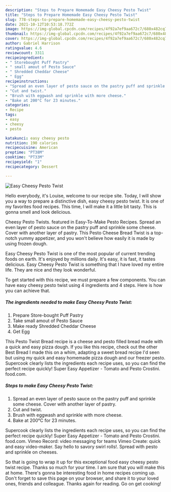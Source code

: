 ```yaml
---
description: "Steps to Prepare Homemade Easy Cheesy Pesto Twist"
title: "Steps to Prepare Homemade Easy Cheesy Pesto Twist"
slug: 778-steps-to-prepare-homemade-easy-cheesy-pesto-twist
date: 2021-10-12T10:53:18.772Z
image: https://img-global.cpcdn.com/recipes/4f92a7ef9aa672c7/680x482cq70/easy-cheesy-pesto-twist-recipe-main-photo.jpg
thumbnail: https://img-global.cpcdn.com/recipes/4f92a7ef9aa672c7/680x482cq70/easy-cheesy-pesto-twist-recipe-main-photo.jpg
cover: https://img-global.cpcdn.com/recipes/4f92a7ef9aa672c7/680x482cq70/easy-cheesy-pesto-twist-recipe-main-photo.jpg
author: Gabriel Harrison
ratingvalue: 4.6
reviewcount: 3311
recipeingredient:
- " Storebought Puff Pastry"
- " small amout of Pesto Sauce"
- " Shredded Cheddar Cheese"
- " Egg"
recipeinstructions:
- "Spread an even layer of pesto sauce on the pastry puff and sprinkle some cheese. Cover with another layer of pastry."
- "Cut and twist."
- "Brush with eggwash and sprinkle with more cheese."
- "Bake at 200°C for 23 minutes."
categories:
- Recipe
tags:
- easy
- cheesy
- pesto

katakunci: easy cheesy pesto 
nutrition: 190 calories
recipecuisine: American
preptime: "PT38M"
cooktime: "PT33M"
recipeyield: "1"
recipecategory: Dessert

---
```



![Easy Cheesy Pesto Twist](https://img-global.cpcdn.com/recipes/4f92a7ef9aa672c7/680x482cq70/easy-cheesy-pesto-twist-recipe-main-photo.jpg)

Hello everybody, it's Louise, welcome to our recipe site. Today, I will show you a way to prepare a distinctive dish, easy cheesy pesto twist. It is one of my favorites food recipes. This time, I will make it a little bit tasty. This is gonna smell and look delicious.

Cheesy Pesto Twists. featured in Easy-To-Make Pesto Recipes. Spread an even layer of pesto sauce on the pastry puff and sprinkle some cheese. Cover with another layer of pastry. This Pesto Cheese Bread Twist is a top-notch yummy appetizer, and you won&#39;t believe how easily it is made by using frozen dough.

Easy Cheesy Pesto Twist is one of the most popular of current trending foods on earth. It's enjoyed by millions daily. It's easy, it is fast, it tastes delicious. Easy Cheesy Pesto Twist is something that I have loved my entire life. They are nice and they look wonderful.


To get started with this recipe, we must prepare a few components. You can have easy cheesy pesto twist using 4 ingredients and 4 steps. Here is how you can achieve that.

<!--inarticleads1-->

##### The ingredients needed to make Easy Cheesy Pesto Twist:

1. Prepare  Store-bought Puff Pastry
1. Take  small amout of Pesto Sauce
1. Make ready  Shredded Cheddar Cheese
1. Get  Egg


This Pesto Twist Bread recipe is a cheese and pesto filled bread made with a quick and easy pizza dough. If you like this recipe, check out the other Best Bread I made this on a whim, adapting a sweet bread recipe I&#39;d seen but using my quick and easy homemade pizza dough and our freezer pesto. Supercook clearly lists the ingredients each recipe uses, so you can find the perfect recipe quickly! Super Easy Appetizer - Tomato and Pesto Crostini. food.com. 

<!--inarticleads2-->

##### Steps to make Easy Cheesy Pesto Twist:

1. Spread an even layer of pesto sauce on the pastry puff and sprinkle some cheese. Cover with another layer of pastry.
1. Cut and twist.
1. Brush with eggwash and sprinkle with more cheese.
1. Bake at 200°C for 23 minutes.


Supercook clearly lists the ingredients each recipe uses, so you can find the perfect recipe quickly! Super Easy Appetizer - Tomato and Pesto Crostini. food.com. Vimeo Record: video messaging for teams Vimeo Create: quick and easy video-maker. Say hello to savory swirl rolls!. Spread with pesto and sprinkle on cheeses. 

So that is going to wrap it up for this exceptional food easy cheesy pesto twist recipe. Thanks so much for your time. I am sure that you will make this at home. There's gonna be interesting food in home recipes coming up. Don't forget to save this page on your browser, and share it to your loved ones, friends and colleague. Thanks again for reading. Go on get cooking!
